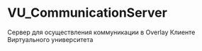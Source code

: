 # VU_CommunicationServer

Сервер для осуществления коммуникации в Overlay Клиенте Виртуального университета
